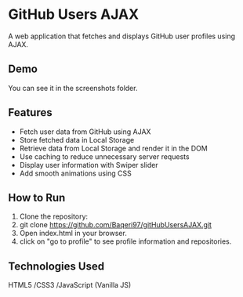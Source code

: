 # GitHub Users AJAX

A web application that fetches and displays GitHub user profiles using AJAX.

## Demo
You can see it in the screenshots folder.

## Features
- Fetch user data from GitHub using AJAX
- Store fetched data in Local Storage
- Retrieve data from Local Storage and render it in the DOM
- Use caching to reduce unnecessary server requests
- Display user information with Swiper slider
- Add smooth animations using CSS

## How to Run

1. Clone the repository:
2. git clone https://github.com/Baqeri97/gitHubUsersAJAX.git
3. Open index.html in your browser.
4. click on "go to profile" to see profile information and repositories.


## Technologies Used

HTML5
/CSS3
/JavaScript (Vanilla JS)
